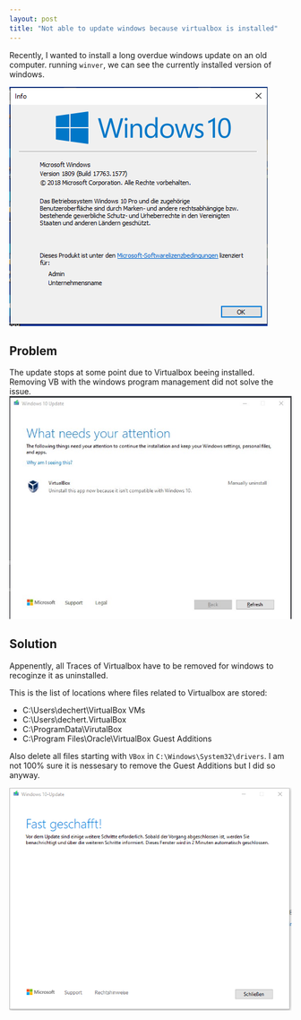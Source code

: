 ```yaml
---
layout: post
title: "Not able to update windows because virtualbox is installed"
---
```


Recently, I wanted to install a long overdue windows update on an old computer.
running `winver`, we can see the currently installed version of windows.


![Version of Windows Before update](/public/2021-07-08-windows-update-vbox/winver_before.PNG)


## Problem
The update stops at some point due to Virtualbox beeing installed. Removing VB with the windows program management did not solve the issue.
![Error when updating windows](/public/2021-07-08-windows-update-vbox/virtualbox-message.jpg)


## Solution
Appenently, all Traces of Virtualbox have to be removed for windows to recoginze it as uninstalled.

This is the list of locations where files related to Virtualbox are stored:
 - C:\Users\dechert\VirtualBox VMs
 - C:\Users\dechert\.VirtualBox
 - C:\ProgramData\VirutalBox
 - C:\Program Files\Oracle\VirtualBox Guest Additions

Also delete all files starting with `VBox` in `C:\Windows\System32\drivers`.
I am not 100% sure it is nessesary to remove the Guest Additions but I did so anyway.

![Finally, the update continues](/public/2021-07-08-windows-update-vbox/vb_win_update.PNG)
